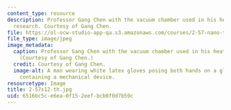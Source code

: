 ```yaml
---
content_type: resource
description: Professor Gang Chen with the vacuum chamber used in his heat transfer
  research. Courtesy of Gang Chen.
file: https://ol-ocw-studio-app-qa.s3.amazonaws.com/courses/2-57-nano-to-macro-transport-processes-spring-2012/6516bc5ce6ea0f152eefbcb0f0d7b59c_2-57s12-th.jpg
file_type: image/jpeg
image_metadata:
  caption: Professor Gang Chen with the vacuum chamber used in his heat transfer research.
    (Courtesy of Gang Chen.)
  credit: Courtesy of Gang Chen.
  image-alt: A man wearing white latex gloves posing both hands on a glass chamber
    containing a mechanical device.
resourcetype: Image
title: 2-57s12-th.jpg
uid: 6516bc5c-e6ea-0f15-2eef-bcb0f0d7b59c
---
```

